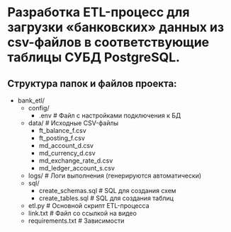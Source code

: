 # Разработка ETL-процесс для загрузки «банковских» данных из csv-файлов в соответствующие таблицы СУБД PostgreSQL. 

## Структура папок и файлов проекта:

* bank_etl/
  * config/
    * .env              # Файл с настройками подключения к БД
  * data/                 # Исходные CSV-файлы
    * ft_balance_f.csv
    * ft_posting_f.csv
    * md_account_d.csv
    * md_currency_d.csv
    * md_exchange_rate_d.csv
    * md_ledger_account_s.csv
  * logs/                 # Логи выполнения (генерируются автоматически)
  * sql/
    * create_schemas.sql    # SQL для создания схем
    * create_tables.sql     # SQL для создания таблиц
  * etl.py               # Основной скрипт ETL-процесса
  * link.txt             # Файл со ссылкой на видео
  * requirements.txt     # Зависимости
